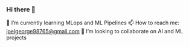 ### Hi there 👋

🌱 I’m currently learning MLops and ML Pipelines
📫 How to reach me: joelgeorge98765@gmail.com
👯 I’m looking to collaborate on AI and ML projects



